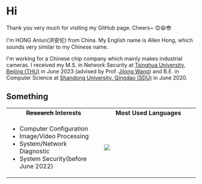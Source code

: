 # Hi

Thank you very much for visiting my GitHub page. Cheers~ 😊😆😎

I'm HONG Anlun(洪安伦) from China. My English name is Allen Hong, which sounds very similar to my Chinese name. 

I'm working for a Chinese chip company which mainly makes industrial cameras. 
I received my M.S. in Network Security at [Tsinghua University, Beijing (THU)](https://www.tsinghua.edu.cn/) in June 2023 (advised by Prof. [Jilong Wang](https://www.insc.tsinghua.edu.cn/info/1157/2449.htm)) and B.E. in Computer Science at [Shandong University, Qingdao (SDU)](https://www.sdu.edu.cn/) in June 2020.

<!--
**masterAllen/masterAllen** is a ✨ _special_ ✨ repository because its `README.md` (this file) appears on your GitHub profile.

Here are some ideas to get you started:

- 🔭 I’m currently working on ...
- 🌱 I’m currently learning ...
- 👯 I’m looking to collaborate on ...
- 🤔 I’m looking for help with ...
- 💬 Ask me about ...
- 📫 How to reach me: ...
- 😄 Pronouns: ...
- ⚡ Fun fact: ...
-->

## Something

<table>
  <tr align="center">
    <td> <b><del>Research</del> Interests</b> </td>
    <td> <b>Most Used Languages</b> </td>
  </tr>
  <tr>
    <td width="50%">
      <ul>
      <li>Computer Configuration</li>
      <li>Image/Video Processing</li>
      <li>System/Network Diagnostic</li>
      <li>System Security(before June 2022)</li>
      </ul>
    </td>
   <td> <img src="https://github-readme-stats.vercel.app/api/top-langs/?username=masterAllen&hide_title=true"/> </td>
  </tr>
</table>
